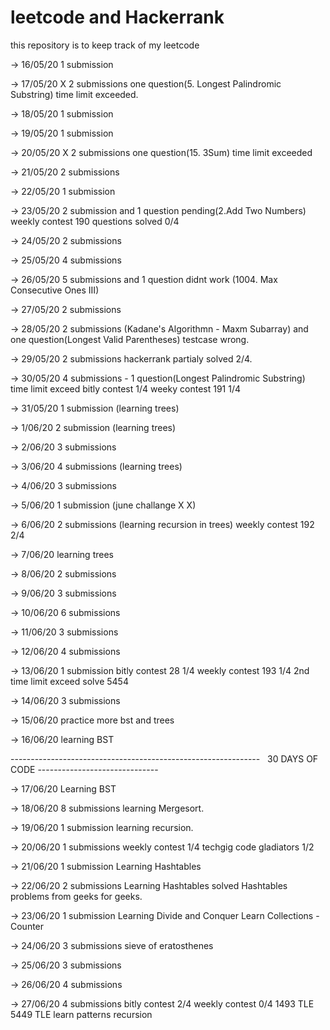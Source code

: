 # leetcode and Hackerrank
this repository is to keep track of my leetcode 

-> 16/05/20	  1 submission

-> 17/05/20 X 2 submissions one question(5. Longest Palindromic Substring) time limit exceeded.

-> 18/05/20   1 submission

-> 19/05/20   1 submission

-> 20/05/20 X 2 submissions one question(15. 3Sum) time limit exceeded

-> 21/05/20   2 submissions

-> 22/05/20   1 submission

-> 23/05/20   2 submission and 1 question pending(2.Add Two Numbers)
              weekly contest 190 questions solved 0/4 

-> 24/05/20   2 submissions

-> 25/05/20   4 submissions

-> 26/05/20   5 submissions and 1 question didnt work (1004. Max Consecutive Ones III)

-> 27/05/20   2 submissions

-> 28/05/20   2 submissions (Kadane's Algorithmn - Maxm Subarray) and one question(Longest Valid Parentheses) testcase wrong.

-> 29/05/20   2 submissions 
              hackerrank partialy solved 2/4.

-> 30/05/20   4 submissions - 1 question(Longest Palindromic Substring) time limit exceed
              bitly contest 1/4
              weeky contest 191 1/4

-> 31/05/20   1 submission (learning trees)

-> 1/06/20    2 submission (learning trees)

-> 2/06/20    3 submissions

-> 3/06/20    4 submissions (learning trees)

-> 4/06/20    3 submissions 

-> 5/06/20    1 submission (june challange X X)

-> 6/06/20    2 submissions (learning recursion in trees)
              weekly contest 192 2/4

-> 7/06/20    learning trees

-> 8/06/20    2 submissions

-> 9/06/20    3 submissions

-> 10/06/20   6 submissions

-> 11/06/20   3 submissions

-> 12/06/20   4 submissions

-> 13/06/20   1 submission
              bitly contest 28 1/4
              weekly contest 193 1/4 2nd time limit exceed
              solve 5454

-> 14/06/20   3 submissions
              
-> 15/06/20   practice more bst and trees 

-> 16/06/20   learning BST

--------------------------------------------------------------   30 DAYS OF CODE  ------------------------------
                                           


-> 17/06/20   Learning BST

-> 18/06/20   8 submissions 
              learning Mergesort.
            
-> 19/06/20   1 submission
              learning recursion.

-> 20/06/20   1 submissions
              weekly contest 1/4 
              techgig code gladiators 1/2

-> 21/06/20   1 submission
              Learning Hashtables

-> 22/06/20   2 submissions
              Learning Hashtables
              solved Hashtables problems from geeks for geeks.

-> 23/06/20   1 submission
              Learning Divide and Conquer
              Learn Collections - Counter
            
-> 24/06/20   3 submissions
              sieve of eratosthenes

-> 25/06/20   3 submissions

-> 26/06/20   4 submissions

-> 27/06/20   4 submissions
              bitly contest 2/4
              weekly contest 0/4
              1493 TLE
              5449 TLE
              learn patterns recursion
             
            



              